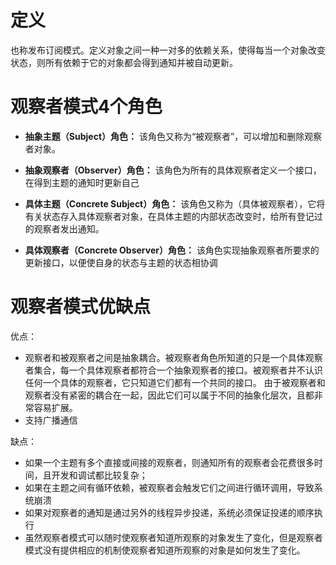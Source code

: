 # 定义
也称发布订阅模式。定义对象之间一种一对多的依赖关系，使得每当一个对象改变状态，则所有依赖于它的对象都会得到通知并被自动更新。

# 观察者模式4个角色
* **抽象主题（Subject）角色：**
该角色又称为“被观察者”，可以增加和删除观察者对象。

* **抽象观察者（Observer）角色：**
该角色为所有的具体观察者定义一个接口，在得到主题的通知时更新自己

* **具体主题（Concrete Subject）角色：**
该角色又称为（具体被观察者），它将有关状态存入具体观察者对象，在具体主题的内部状态改变时，给所有登记过的观察者发出通知。

* **具体观察者（Concrete Observer）角色：**
该角色实现抽象观察者所要求的更新接口，以便使自身的状态与主题的状态相协调

# 观察者模式优缺点
优点：
* 观察者和被观察者之间是抽象耦合。被观察者角色所知道的只是一个具体观察者集合，每一个具体观察者都符合一个抽象观察者的接口。被观察者并不认识任何一个具体的观察者，它只知道它们都有一个共同的接口。
由于被观察者和观察者没有紧密的耦合在一起，因此它们可以属于不同的抽象化层次，且都非常容易扩展。
* 支持广播通信

缺点：
* 如果一个主题有多个直接或间接的观察者，则通知所有的观察者会花费很多时间，且开发和调试都比较复杂；
* 如果在主题之间有循环依赖，被观察者会触发它们之间进行循环调用，导致系统崩溃
* 如果对观察者的通知是通过另外的线程异步投递，系统必须保证投递的顺序执行
* 虽然观察者模式可以随时使观察者知道所观察的对象发生了变化，但是观察者模式没有提供相应的机制使观察者知道所观察的对象是如何发生了变化。